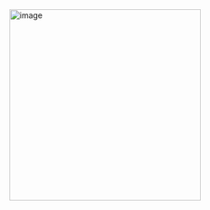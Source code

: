 

<img width="338" alt="image" src="https://github.com/Dalinaqiu/dalinaqiu/assets/15327743/a75402b4-a2cf-4230-9985-228ba769226f">

